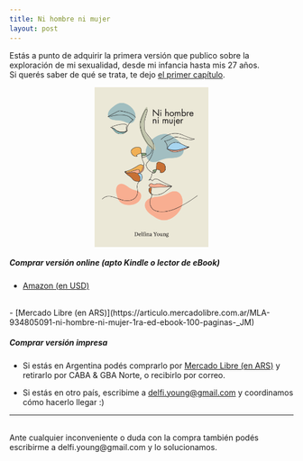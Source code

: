 ```yaml
---
title: Ni hombre ni mujer
layout: post
---
```


Estás a punto de adquirir la primera versión que publico sobre la exploración de mi sexualidad, desde mi infancia hasta mis 27 años.
<br>
Si querés saber de qué se trata, te dejo [el primer capítulo](https://youngdel.fi/posts/chapter/2020/10/19/preview/).

<div><img style="width: 40%; display: flex;
    margin-left: auto;
    margin-right: auto;" src="/assets/img/book-cover.png" alt="book-cover" /></div>

##### Comprar versión online (apto Kindle o lector de eBook)

- [Amazon (en USD)](https://www.amazon.com/dp/B09CZDFJQR)
<br>
- [Mercado Libre (en ARS)](https://articulo.mercadolibre.com.ar/MLA-934805091-ni-hombre-ni-mujer-1ra-ed-ebook-100-paginas-_JM)

##### Comprar versión impresa

- Si estás en Argentina podés comprarlo por [Mercado Libre (en ARS)](https://articulo.mercadolibre.com.ar/MLA-934805016-ni-hombre-ni-mujer-1ra-ed-libro-100-paginas-_JM) y retirarlo por CABA & GBA Norte, o recibirlo por correo.

- Si estás en otro país, escribime a delfi.young@gmail.com y coordinamos cómo hacerlo llegar :)

<hr>
<br>
Ante cualquier inconveniente o duda con la compra también podés escribirme a delfi.young@gmail.com y lo solucionamos.